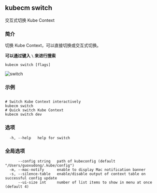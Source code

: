 ## kubecm switch

交互式切换 Kube Context

### 简介


切换 Kube Context，可以直接切换或交互式切换。

**可以通过键入 `\` 来进行搜索**

```
kubecm switch [flags]
```

![switch](../../static/switch.gif)

### 示例

```

# Switch Kube Context interactively
kubecm switch
# Quick switch Kube Context
kubecm switch dev

```

### 选项

```
  -h, --help   help for switch
```

### 全局选项

```
      --config string   path of kubeconfig (default "/Users/guoxudong/.kube/config")
  -m, --mac-notify      enable to display Mac notification banner
  -s, --silence-table   enable/disable output of context table on successful config update
      --ui-size int     number of list items to show in menu at once (default 4)
```

